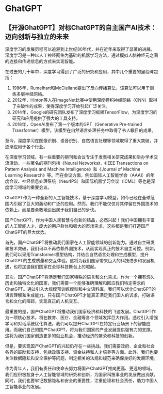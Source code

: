 # GhatGPT
## 【开源GhatGPT】对标ChatGPT的自主国产AI技术：迈向创新与独立的未来

深度学习的发展历程可以追溯到上世纪80年代，并在近年来取得了显著的进展。深度学习是一种以人工神经网络为基础的机器学习方法，通过模拟人脑神经元之间的连接和传递信息的方式来实现智能。

在过去的几十年中，深度学习得到了广泛的研究和应用，其中几个重要的里程碑包括：

1. 1986年，Rumelhart和McClelland提出了反向传播算法，该算法可以用于训练多层神经网络。
2. 2012年，Hinton等人在ImageNet比赛中使用深度卷积神经网络（CNN）取得了突破性的成果，使得深度学习开始引起广泛关注。
3. 2014年，Google的研究团队发布了深度学习框架TensorFlow，为深度学习的研究和应用提供了强大的工具支持。
4. 2018年，OpenAI发布了第一个版本的GPT（Generative Pre-trained Transformer）模型，该模型在自然语言处理任务中取得了令人瞩目的成果。

至今，深度学习在图像识别、语音识别、自然语言处理等领域取得了重大突破，并逐渐应用于各个行业。

在深度学习领域，有一些重要的期刊和会议专注于发表相关研究成果和举办学术交流活动。一些著名的期刊包括《Neural Networks》、《IEEE Transactions on Pattern Analysis and Machine Intelligence》和《Journal of Machine Learning Research》等。而在会议方面，例如国际人工智能学会（AAAI）的年度会议、神经信息处理系统（NeurIPS）和国际机器学习会议（ICML）等也是深度学习领域的重要会议。

ChatGPT作为一种全新的人工智能技术，基于深度学习模型，如今已经在全球范围内引起了巨大的轰动和广泛的应用。然而，我们不能仅仅对其停留在外国技术的依赖上，而是要勇敢地迈出属于我们自己的步伐。

国产ChatGPT，作为中国人民智慧与创新的结晶，必然兴起！我们中国拥有丰富的人工智能人才、庞大的用户群体和强大的市场需求，这些都是我们打造国产ChatGPT的巨大优势。

首先，国产ChatGPT将推动我们国家在人工智能领域的创新能力。通过自主研发和技术突破，我们可以不再依赖外国技术，从而实现真正的技术自主可控。例如，我们可以采用Transformer模型结构，并结合自然语言处理和生成模型，提升ChatGPT的生成质量和交互体验。这将为我们国家带来巨大的科技进步和发展机遇，也将加速我们国家在全球科技舞台上的崛起。

其次，国产ChatGPT将满足我们国家特殊的语言和文化需求。作为一个拥有悠久历史和独特文化的国家，我们需要一个能够准确理解和回应我们特定需求的ChatGPT。通过引入大规模预训练模型和中文语料库，我们可以优化ChatGPT的语言理解和生成能力。只有国产ChatGPT才能真正满足我们国人的诉求，打破语言和文化的障碍，实现真正的人机交互。

最重要的是，国产ChatGPT将推动我们国家经济和科技的飞速发展。ChatGPT作为一项核心技术，将在教育、医疗、金融等各个领域发挥巨大作用。通过引入增强学习和对话系统优化算法，我们可以提升ChatGPT在特定行业场景下的智能应用。而我们自己的国产ChatGPT，将为我们国家的产业发展提供强有力的支撑。这将为我们国家创造更多的就业机会，推动经济的繁荣和科技的创新。

但是，要实现国产ChatGPT的兴起仍存在一些挑战。我们需要政府、企业和社会各界的鼓励和支持，包括政策支持、资金扶持和人才培养等方面。此外，我们也要关注数据隐私和安全保护等问题，制定相关的法规和规范来确保良好的发展环境。

作为青年人，我们有责任和使命去努力将国产ChatGPT推向更高、更远的领域。我们应积极投身于人工智能领域的研究和创新，为国家科技事业的发展做出贡献。同时，我们也要牢记数据隐私和安全的重要性，注重伦理和社会责任，助力中国人工智能事业的发展。
